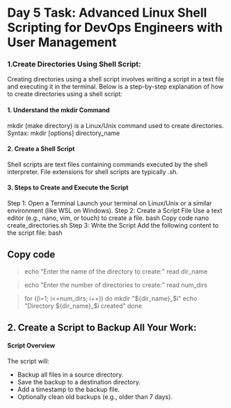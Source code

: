 
# Day 5 Task: Advanced Linux Shell Scripting for DevOps Engineers with User Management
### 1.Create Directories Using Shell Script:

Creating directories using a shell script involves writing a script in a text file and executing it in the terminal. Below is a step-by-step explanation of how to create directories using a shell script:

#### 1. Understand the mkdir Command
mkdir (make directory) is a Linux/Unix command used to create directories.
Syntax: mkdir [options] directory_name
#### 2. Create a Shell Script
Shell scripts are text files containing commands executed by the shell interpreter.
File extensions for shell scripts are typically .sh.
#### 3. Steps to Create and Execute the Script
Step 1: Open a Terminal
Launch your terminal on Linux/Unix or a similar environment (like WSL on Windows).
Step 2: Create a Script File
Use a text editor (e.g., nano, vim, or touch) to create a file.
bash
Copy code
nano create_directories.sh
Step 3: Write the Script
Add the following content to the script file:
bash
## Copy code
> echo "Enter the name of the directory to create:"
> read dir_name

> echo "Enter the number of directories to create:"
> read num_dirs

> for ((i=1; i<=num_dirs; i++))
> do
> mkdir "${dir_name}_$i"
> echo "Directory ${dir_name}_$i created"
> done 

## 2. Create a Script to Backup All Your Work:
#### Script Overview
The script will:
* Backup all files in a source directory.
* Save the backup to a destination directory.
* Add a timestamp to the backup file.
* Optionally clean old backups (e.g., older than 7 days).

